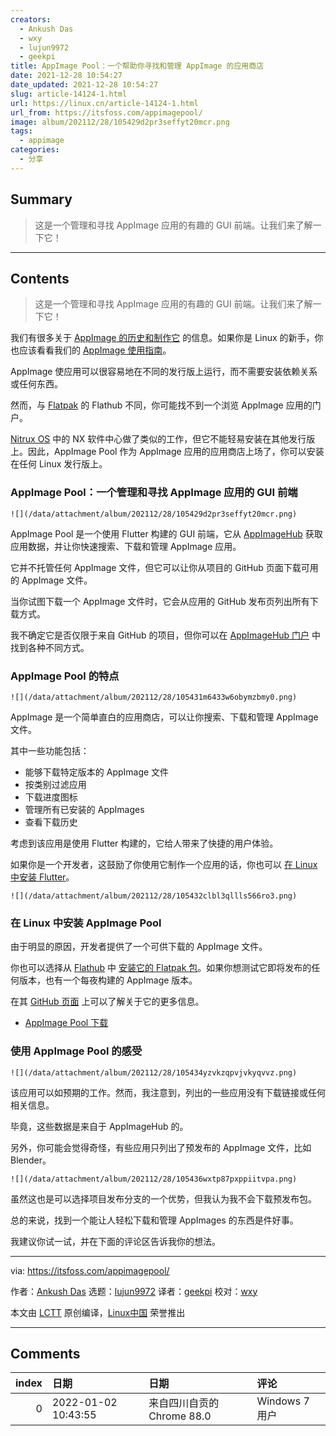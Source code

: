 ```yaml
---
creators:
  - Ankush Das
  - wxy
  - lujun9972
  - geekpi
title: AppImage Pool：一个帮助你寻找和管理 AppImage 的应用商店
date: 2021-12-28 10:54:27
date_updated: 2021-12-28 10:54:27
slug: article-14124-1.html
url: https://linux.cn/article-14124-1.html
url_from: https://itsfoss.com/appimagepool/
image: album/202112/28/105429d2pr3seffyt20mcr.png
tags:
  - appimage
categories:
  - 分享
---
```


## Summary

> 这是一个管理和寻找 AppImage 应用的有趣的 GUI 前端。让我们来了解一下它！

***

<!-- more -->

## Contents

> 
> 这是一个管理和寻找 AppImage 应用的有趣的 GUI 前端。让我们来了解一下它！
> 
> 
> 

我们有很多关于 [AppImage 的历史和制作它](https://itsfoss.com/appimage-interview/) 的信息。如果你是 Linux 的新手，你也应该看看我们的 [AppImage 使用指南](https://itsfoss.com/use-appimage-linux/)。

AppImage 使应用可以很容易地在不同的发行版上运行，而不需要安装依赖关系或任何东西。

然而，与 [Flatpak](https://itsfoss.com/what-is-flatpak/) 的 Flathub 不同，你可能找不到一个浏览 AppImage 应用的门户。

[Nitrux OS](https://nxos.org) 中的 NX 软件中心做了类似的工作，但它不能轻易安装在其他发行版上。因此，AppImage Pool 作为 AppImage 应用的应用商店上场了，你可以安装在任何 Linux 发行版上。

### AppImage Pool：一个管理和寻找 AppImage 应用的 GUI 前端

`![](/data/attachment/album/202112/28/105429d2pr3seffyt20mcr.png)`

AppImage Pool 是一个使用 Flutter 构建的 GUI 前端，它从 [AppImageHub](https://www.appimagehub.com) 获取应用数据，并让你快速搜索、下载和管理 AppImage 应用。

它并不托管任何 AppImage 文件，但它可以让你从项目的 GitHub 页面下载可用的 AppImage 文件。

当你试图下载一个 AppImage 文件时，它会从应用的 GitHub 发布页列出所有下载方式。

我不确定它是否仅限于来自 GitHub 的项目，但你可以在 [AppImageHub 门户](https://www.appimagehub.com) 中找到各种不同方式。

### AppImage Pool 的特点

`![](/data/attachment/album/202112/28/105431m6433w6obymzbmy0.png)`

AppImage 是一个简单直白的应用商店，可以让你搜索、下载和管理 AppImage 文件。

其中一些功能包括：

* 能够下载特定版本的 AppImage 文件
* 按类别过滤应用
* 下载进度图标
* 管理所有已安装的 AppImages
* 查看下载历史

考虑到该应用是使用 Flutter 构建的，它给人带来了快捷的用户体验。

如果你是一个开发者，这鼓励了你使用它制作一个应用的话，你也可以 [在 Linux 中安装 Flutter](https://itsfoss.com/install-flutter-linux/)。

`![](/data/attachment/album/202112/28/105432clbl3qllls566ro3.png)`

### 在 Linux 中安装 AppImage Pool

由于明显的原因，开发者提供了一个可供下载的 AppImage 文件。

你也可以选择从 [Flathub](https://flathub.org/apps/details/io.github.prateekmedia.appimagepool) 中 [安装它的 Flatpak 包](https://itsfoss.com/flatpak-guide/)。如果你想测试它即将发布的任何版本，也有一个每夜构建的 AppImage 版本。

在其 [GitHub 页面](https://github.com/prateekmedia/appimagepool) 上可以了解关于它的更多信息。

* [AppImage Pool 下载](https://github.com/prateekmedia/appimagepool/releases)

### 使用 AppImage Pool 的感受

`![](/data/attachment/album/202112/28/105434yzvkzqpvjvkyqvvz.png)`

该应用可以如预期的工作。然而，我注意到，列出的一些应用没有下载链接或任何相关信息。

毕竟，这些数据是来自于 AppImageHub 的。

另外，你可能会觉得奇怪，有些应用只列出了预发布的 AppImage 文件，比如 Blender。

`![](/data/attachment/album/202112/28/105436wxtp87pxppiitvpa.png)`

虽然这也是可以选择项目发布分支的一个优势，但我认为我不会下载预发布包。

总的来说，找到一个能让人轻松下载和管理 AppImages 的东西是件好事。

我建议你试一试，并在下面的评论区告诉我你的想法。

---

via: <https://itsfoss.com/appimagepool/>

作者：[Ankush Das](https://itsfoss.com/author/ankush/) 选题：[lujun9972](https://github.com/lujun9972) 译者：[geekpi](https://github.com/geekpi) 校对：[wxy](https://github.com/wxy)

本文由 [LCTT](https://github.com/LCTT/TranslateProject) 原创编译，[Linux中国](https://linux.cn/) 荣誉推出

***

## Comments

|   index | 日期                | 日期                                      | 评论                                   |
|--------:|:--------------------|:------------------------------------------|:---------------------------------------|
|       0 | 2022-01-02 10:43:55 | 来自四川自贡的 Chrome 88.0|Windows 7 用户 | 这个不错，有时间复刻一下，弄个国内版本 |
